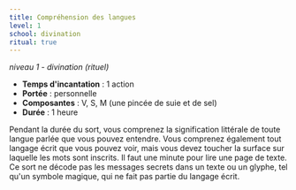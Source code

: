 ```yaml
---
title: Compréhension des langues
level: 1
school: divination
ritual: true
---
```

*niveau 1 - divination (rituel)*

- **Temps d'incantation** : 1 action
- **Portée** : personnelle
- **Composantes** : V, S, M (une pincée de suie et de sel)
- **Durée** : 1 heure

Pendant la durée du sort, vous comprenez la signification littérale de toute langue parlée que vous pouvez entendre. Vous comprenez également tout langage écrit que vous pouvez voir, mais vous devez toucher la surface sur laquelle les mots sont inscrits. Il faut une minute pour lire une page de texte.  
Ce sort ne décode pas les messages secrets dans un texte ou un glyphe, tel qu'un symbole magique, qui ne fait pas partie du langage écrit.
